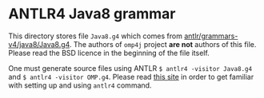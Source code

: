 ANTLR4 Java8 grammar
====================

This directory stores file `Java8.g4` which comes from [antlr/grammars-v4/java8/Java8.g4](https://github.com/antlr/grammars-v4/blob/3c817f97e8618c9006a9dfdb4d9d9d5cce2c7990/java8/Java8.g4). The authors of `omp4j` project **are not** authors of this file. Please read the BSD licence in the beginning of the file itself.

One must generate source files using ANTLR `$ antlr4 -visitor Java8.g4` and `$ antlr4 -visitor OMP.g4`. Please read [this site](https://theantlrguy.atlassian.net/wiki/display/ANTLR4/Getting+Started+with+ANTLR+v4) in order to get familiar with setting up and using `antlr4` command.
